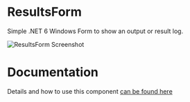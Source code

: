# ResultsForm

Simple .NET 6 Windows Form to show an output or result log.

![ResultsForm Screenshot](https://moisescardona.me/wp-content/uploads/2022/02/ResultsForm-v1.0.png)

# Documentation

Details and how to use this component [can be found here](https://moisescardona.me/releasing-resultsform-a-net-6-component-to-display-output-and-results-log/)